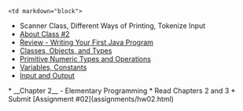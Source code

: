 	<td markdown="block">
* Scanner Class, Different Ways of Printing, Tokenize Input
* [About Class #2](slides/02/meta.html)
* [Review - Writing Your First Java Program](slides/02/review-first-java.html)
* [Classes, Objects, and Types](slides/02/classes-objects.html)
* [Primitive Numeric Types and Operations](slides/02/numeric-types.html)
* [Variables, Constants](slides/02/variables-constants.html)
* [Input and Output](slides/02/input-output.html)
</td>
	<td markdown="block">
* __Chapter 2__ - Elementary Programming
</td>
	<td markdown="block">
* Read Chapters 2 and 3
* Submit [Assignment #02](assignments/hw02.html)
</td>
